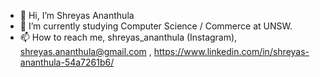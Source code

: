 - 👋 Hi, I’m Shreyas Ananthula
- 🌱 I’m currently studying Computer Science / Commerce at UNSW.
- 📫 How to reach me, shreyas_ananthula (Instagram), shreyas.ananthula@gmail.com , https://www.linkedin.com/in/shreyas-ananthula-54a7261b6/


<!---
shrau48/shrau48 is a ✨ special ✨ repository because its `README.md` (this file) appears on your GitHub profile.
You can click the Preview link to take a look at your changes.
--->
